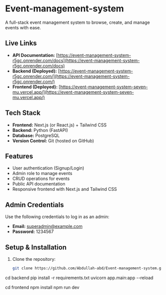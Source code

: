 # Event-management-system

A full-stack event management system to browse, create, and manage events with ease.

## Live Links

- **API Documentation:** [https://event-management-system-r5gc.onrender.com/docs](https://event-management-system-r5gc.onrender.com/docs)  
- **Backend (Deployed):** [https://event-management-system-r5gc.onrender.com/](https://event-management-system-r5gc.onrender.com/)  
- **Frontend (Deployed):** [https://event-management-system-seven-mu.vercel.app/](https://event-management-system-seven-mu.vercel.app/)

## Tech Stack

- **Frontend:** Next.js (or React.js) + Tailwind CSS  
- **Backend:** Python (FastAPI)  
- **Database:** PostgreSQL  
- **Version Control:** Git (hosted on GitHub)

## Features

- User authentication (Signup/Login)  
- Admin role to manage events  
- CRUD operations for events  
- Public API documentation  
- Responsive frontend with Next.js and Tailwind CSS  

## Admin Credentials

Use the following credentials to log in as an admin:

- **Email:** superadmin@example.com  
- **Password:** 1234567

## Setup & Installation

1. Clone the repository:  
   ```bash
   git clone https://github.com/Abdullah-abd/Event-management-system.git
cd backend
pip install -r requirements.txt
uvicorn app.main:app --reload

cd frontend
npm install
npm run dev


